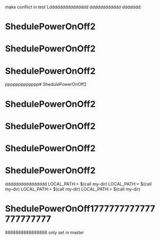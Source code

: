 make conflict in test`Lddddddddddddddd
dddddddddddd
ddddddd:
# ShedulePowerOnOff2
# ShedulePowerOnOff2
# ShedulePowerOnOff2
ppppppppppppp# ShedulePowerOnOff2
# ShedulePowerOnOff2
# ShedulePowerOnOff2
# ShedulePowerOnOff2
# ShedulePowerOnOff2

dddddddddddddddd
LOCAL_PATH:= $(call my-dir)
LOCAL_PATH:= $(call my-dir)
LOCAL_PATH:= $(call my-dir)
LOCAL_PATH:= $(call my-dir)
# ShedulePowerOnOff1777777777777777777777
8888888888888888
only set in master
